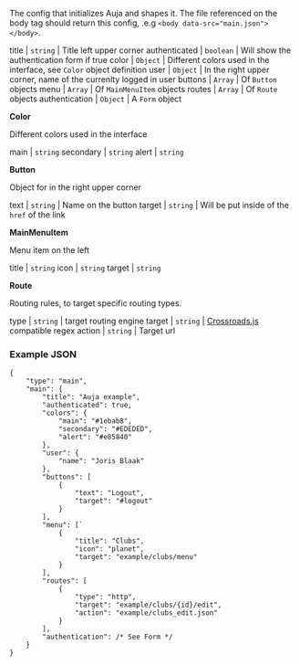 The config that initializes Auja and shapes it. The file referenced on the body tag should return this config, .e.g `<body data-src="main.json"></body>`.

title | `string` | Title left upper corner 
authenticated | `boolean` | Will show the authentication form if true 
color | `Object` | Different colors used in the interface, see `Color` object definition
user | `Object` | In the right upper corner, name of the currenlty logged in user
buttons | `Array` | Of `Button` objects
menu | `Array` | Of `MainMenuItem` objects
routes | `Array` | Of `Route` objects
authentication | `Object` | A `Form` object

**Color**

Different colors used in the interface

main | `string`
secondary | `string`
alert | `string`


**Button**

Object for in the right upper corner

text | `string` | Name on the button
target | `string` | Will be put inside of the `href` of the link

**MainMenuItem**

Menu item on the left

title | `string`
icon | `string`
target | `string`

**Route**

Routing rules, to target specific routing types.

type | `string` | target routing engine
target | `string` | [Crossroads.js](http://millermedeiros.github.io/crossroads.js/) compatible regex
action | `string` | Target url

### Example JSON

	{
	    "type": "main",
	    "main": {
	        "title": "Auja example",
	        "authenticated": true,
	        "colors": {
	            "main": "#1ebab8",
	            "secondary": "#EDEDED",
	            "alert": "#e85840"
	        },
	        "user": {
	            "name": "Joris Blaak"
	        },
	        "buttons": [
	            {
	                "text": "Logout",
	                "target": "#logout"
	            }
	        ],
	        "menu": [`
	            {
	                "title": "Clubs",
	                "icon": "planet",
	                "target": "example/clubs/menu"
	            }
	        ],
	        "routes": [
	            {
	                "type": "http",
	                "target": "example/clubs/{id}/edit",
	                "action": "example/clubs_edit.json"
	            }
	        ],
	        "authentication": /* See Form */
	    }
	}
	